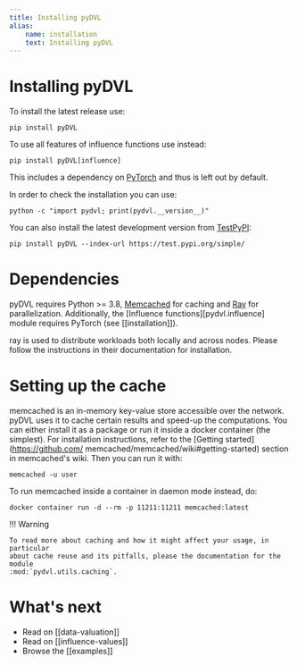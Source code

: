 ```yaml
---
title: Installing pyDVL
alias: 
    name: installation
    text: Installing pyDVL
---
```


# Installing pyDVL

To install the latest release use:

```shell
pip install pyDVL
```

To use all features of influence functions use instead:

```shell
pip install pyDVL[influence]
```

This includes a dependency on [PyTorch](https://pytorch.org/) and thus is left
out by default.

In order to check the installation you can use:

```shell
python -c "import pydvl; print(pydvl.__version__)"
```

You can also install the latest development version from
[TestPyPI](https://test.pypi.org/project/pyDVL/):

```shell
pip install pyDVL --index-url https://test.pypi.org/simple/
```

# Dependencies

pyDVL requires Python >= 3.8, [Memcached](https://memcached.org/) for caching
and [Ray](https://ray.io) for parallelization. Additionally,
the [Influence functions][pydvl.influence] module requires PyTorch (see
 [[installation]]).

ray is used to distribute workloads both locally and across nodes. Please follow
the instructions in their documentation for installation.

# Setting up the cache

memcached is an in-memory key-value store accessible over the network. pyDVL
uses it to cache certain results and speed-up the computations. You can either
install it as a package or run it inside a docker container (the simplest). For
installation instructions, refer to the [Getting started](https://github.com/
memcached/memcached/wiki#getting-started)  section 
in memcached's wiki. Then you can run it with:

```shell
memcached -u user
```

To run memcached inside a container in daemon mode instead, do:

```shell
docker container run -d --rm -p 11211:11211 memcached:latest
```

!!! Warning

    To read more about caching and how it might affect your usage, in particular
    about cache reuse and its pitfalls, please the documentation for the module
    :mod:`pydvl.utils.caching`.

# What's next

- Read on [[data-valuation]]
- Read on [[influence-values]]
- Browse the [[examples]]
